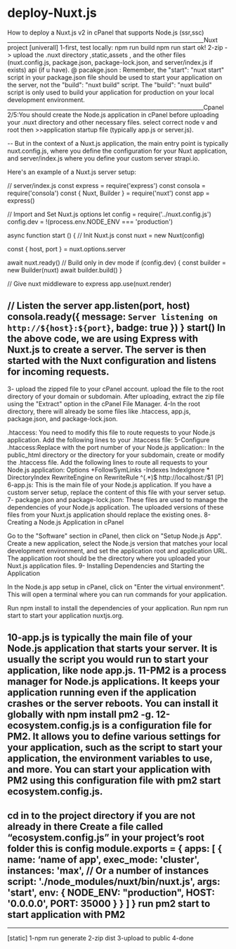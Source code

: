 # deploy-Nuxt.js
How to deploy a Nuxt.js v2 in cPanel that supports Node.js (ssr,ssc)
______________________________________________________________________Nuxt project
[univerall] 
1-first, test locally:
npm run build
npm run start
ok!
2-zip ->  upload the .nuxt directory ,static,assets , and the other files (nuxt.config.js, package.json, package-lock.json, and server/index.js if exists) api (if u have).
@ pacakge.json : 
Remember, the "start": "nuxt start" script in your package.json file should be used to start your application on the server, not the "build": "nuxt build" script. The "build": "nuxt build" script is only used to build your application for production on your local development environment.
______________________________________________________________________Cpanel
2/5:You should create the Node.js application in cPanel before uploading your .nuxt directory and other necessary files.
select correct node v and root then >>application startup file (typically app.js or server.js).

--
But in the context of a Nuxt.js application, the main entry point is typically nuxt.config.js, where you define the configuration for your Nuxt application, and server/index.js where you define your custom server strapi.io.

Here's an example of a Nuxt.js server setup:

// server/index.js
const express = require('express')
const consola = require('consola')
const { Nuxt, Builder } = require('nuxt')
const app = express()

// Import and Set Nuxt.js options
let config = require('../nuxt.config.js')
config.dev = !(process.env.NODE_ENV === 'production')

async function start () {
  // Init Nuxt.js
  const nuxt = new Nuxt(config)

  const { host, port } = nuxt.options.server

  await nuxt.ready()
  // Build only in dev mode
  if (config.dev) {
    const builder = new Builder(nuxt)
    await builder.build()
  }

  // Give nuxt middleware to express
  app.use(nuxt.render)

  // Listen the server
  app.listen(port, host)
  consola.ready({
    message: `Server listening on http://${host}:${port}`,
    badge: true
  })
}
start()
In the above code, we are using Express with Nuxt.js to create a server. The server is then started with the Nuxt configuration and listens for incoming requests.
--
3- upload the zipped file to your cPanel account. upload the file to the root directory of your domain or subdomain. After uploading, extract the zip file using the "Extract" option in the cPanel File Manager.
4-In the root directory, there will already be some files like .htaccess, app.js, package.json, and package-lock.json.

.htaccess: You need to modify this file to route requests to your Node.js application. Add the following lines to your .htaccess file:
5-Configure .htaccess:Replace <your Port> with the port number of your Node.js application::
In the public_html directory or the directory for your subdomain, create or modify the .htaccess file. Add the following lines to route all requests to your Node.js application:
   Options +FollowSymLinks -Indexes 
   IndexIgnore * 
   DirectoryIndex 
   <IfModule mod_rewrite.c> 
   RewriteEngine on 
   RewriteRule ^(.*)$ http://localhost:<your Port>/\$1 [P] 
   </IfModule>
6-app.js: This is the main file of your Node.js application. If you have a custom server setup, replace the content of this file with your server setup.
7- package.json and package-lock.json: These files are used to manage the dependencies of your Node.js application. The uploaded versions of these files from your Nuxt.js application should replace the existing ones.
8-Creating a Node.js Application in cPanel

Go to the "Software" section in cPanel, then click on "Setup Node.js App". Create a new application, select the Node.js version that matches your local development environment, and set the application root and application URL. The application root should be the directory where you uploaded your Nuxt.js application files.
9- Installing Dependencies and Starting the Application

In the Node.js app setup in cPanel, click on "Enter the virtual environment". This will open a terminal where you can run commands for your application.

Run npm install to install the dependencies of your application.
Run npm run start to start your application nuxtjs.org.

10-app.js is typically the main file of your Node.js application that starts your server. It is usually the script you would run to start your application, like node app.js.
11-PM2 is a process manager for Node.js applications. It keeps your application running even if the application crashes or the server reboots. You can install it globally with npm install pm2 -g.
12-ecosystem.config.js is a configuration file for PM2. It allows you to define various settings for your application, such as the script to start your application, the environment variables to use, and more. You can start your application with PM2 using this configuration file with pm2 start ecosystem.config.js.
--
cd in to the project directory if you are not already in there
Create a file called “ecosystem.config.js” in your project’s root folder this is config
module.exports = {
    apps: [
        { 
           name: ‘name of app',
           exec_mode: 'cluster',
           instances: 'max', // Or a number of instances
           script: './node_modules/nuxt/bin/nuxt.js',
           args: 'start',
           env: {
               NODE_ENV: "production",
               HOST: '0.0.0.0',
               PORT: 35000
           }
        }
    ]
}
run pm2 start to start application with PM2
--


___________________________
[static]
1-npm run generate 2-zip dist 3-upload to public 4-done

